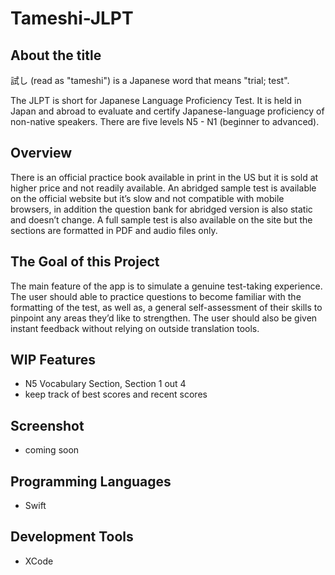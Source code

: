 # Tameshi-JLPT

## About the title
試し (read as "tameshi") is a Japanese word that means "trial; test". 

The JLPT is short for Japanese Language Proficiency Test. It is held in Japan and abroad to evaluate and certify Japanese-language proficiency of non-native speakers. There are five levels N5 - N1 (beginner to advanced). 

## Overview
There is an official practice book available in print in the US but it is sold at higher price and not readily available. An abridged sample test is available on the official website but it’s slow and not compatible with mobile browsers, in addition the question bank for abridged version is also static and doesn’t change. A full sample test is also available on the site but the sections are formatted in PDF and audio files only.

## The Goal of this Project
The main feature of the app is to simulate a genuine test-taking experience. The user should able to practice questions to become familiar with the formatting of the test, as well as, a general self-assessment of their skills to pinpoint any areas they’d like to strengthen. The user should also be given instant feedback without relying on outside translation tools.

## WIP Features 
- N5 Vocabulary Section, Section 1 out 4 
- keep track of best scores and recent scores

## Screenshot
- coming soon

## Programming Languages
- Swift

## Development Tools
- XCode

